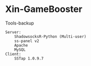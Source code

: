 # Xin-GameBooster

Tools-backup

	Server:
		ShadowsocksR-Python (Multi-user)
		ss-panel v2 
		Apache
		MySQL
	Client:
		SSTap 1.0.9.7
